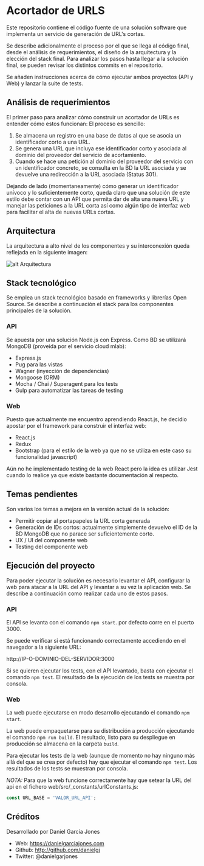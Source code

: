 # Acortador de URLS

Este repositorio contiene el código fuente de una solución software que implementa un servicio de generación de URL's cortas.

Se describe adicionalmente el proceso por el que se llega al código final, desde el análisis de requerimientos, el diseño de la arquitectura y la elección del stack final. Para analizar los pasos hasta llegar a la solución final, se pueden revisar los distintos commits en el repositorio.

Se añaden instrucciones acerca de cómo ejecutar ambos proyectos (API y Web) y lanzar la suite de tests.

## Análisis de requerimientos

El primer paso para analizar cómo construir un acortador de URLs es entender cómo estos funcionan: El proceso es sencillo:

1. Se almacena un registro en una base de datos al que se asocia un identificador corto a una URL.
2. Se genera una URL que incluya ese identificador corto y asociada al dominio del proveedor del servicio de acortamiento.
3. Cuando se hace una petición al dominio del proveedor del servicio con un identificador concreto, se consulta en la BD la URL asociada y se devuelve una redirección a la URL asociada (Status 301).

Dejando de lado (momentaneamente) cómo generar un identificador unívoco y lo suficientemente corto, queda claro que una solución de este estilo debe contar con un API que permita dar de alta una nueva URL y manejar las peticiones a la URL corta así como algún tipo de interfaz web para facilitar el alta de nuevas URLs cortas.

## Arquitectura

La arquitectura a alto nivel de los componentes y su interconexión queda reflejada en la siguiente imagen:

![alt Arquitectura](https://i0.wp.com/danielgarciajones.files.wordpress.com/2018/07/arch.png?ssl=1&w=450 "Arquitectura Solución")


## Stack tecnológico

Se emplea un stack tecnológico basado en frameworks y librerías Open Source. Se describe a continuación el stack para los componentes principales de la solución.

### API

Se apuesta por una solución Node.js con Express. Como BD se utilizará MongoDB (proveida por el servicio cloud mlab):

- Express.js
- Pug para las vistas
- Wagner (inyección de dependencias)
- Mongoose (ORM)
- Mocha / Chai / Superagent para los tests
- Gulp para automatizar las tareas de testing

### Web

Puesto que actualmente me encuentro aprendiendo React.js, he decidio apostar por el framework para construir el interfaz web:

- React.js
- Redux
- Bootstrap (para el estilo de la web ya que no se utiliza en este caso su funcionalidad javascript)

Aún no he implementado testing de la web React pero la idea es utilizar Jest cuando lo realice ya que existe bastante documentación al respecto.

## Temas pendientes

Son varios los temas a mejora en la versión actual de la solución:

- Permitir copiar al portapapeles la URL corta generada
- Generación de IDs cortos: actualmente simplemente devuelvo el ID de la BD MongoDB que no parace ser suficientemente corto.
- UX / UI del componente web
- Testing del componente web

## Ejecución del proyecto

Para poder ejecutar la solución es necesario levantar el API, configurar la web para atacar a la URL del API y levantar a su vez la aplicación web. Se describe a continuación como realizar cada uno de estos pasos.

### API

El API se levanta con el comando `npm start`. por defecto corre en el puerto 3000.

Se puede verificar si está funcionando correctamente accediendo en el navegador a la siguiente URL:

http://IP-O-DOMINIO-DEL-SERVIDOR:3000

Si se quieren ejecutar los tests, con el API levantado, basta con ejecutar el comando `npm test`. El resultado de la ejecución de los tests se muestra por consola.

### Web

La web puede ejecutarse en modo desarrollo ejecutando el comando `npm start`.

La web puede empaquetarse para su distribución a producción ejecutando el comando `npm run build`. El resultado, listo para su despliegue en producción se almacena en la carpeta `build`.

Para ejecutar los tests de la web (aunque de momento no hay ninguno más allá del que se crea por defecto) hay que ejecutar el comando `npm test`. Los resultados de los tests se muestran por consola.

*NOTA:* Para que la web funcione correctamente hay que setear la URL del api en el fichero web/src/_constants/urlConstants.js:

````javascript
const URL_BASE = 'VALOR_URL_API';
````

## Créditos

Desarrollado por Daniel García Jones

- Web: https://danielgarciajones.com
- Github: http://github.com/danielgj
- Twitter: @danielgarjones

